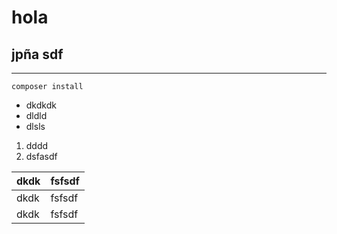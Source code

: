 # hola
## jpña sdf

---
```
composer install
```

- dkdkdk
- dldld
- dlsls


1. dddd
2. dsfasdf


| dkdk | fsfsdf |
| ---- | ------ |
| dkdk | fsfsdf |
| dkdk | fsfsdf |
